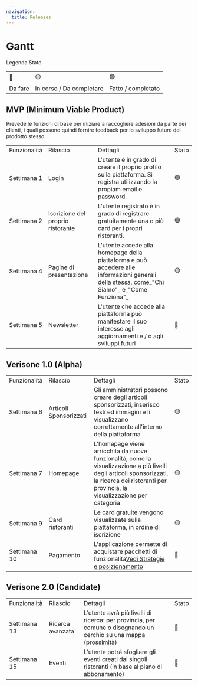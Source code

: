 ```yaml
---
navigation:
  title: Releases
---
```


# Gantt

Legenda Stato
























|         |                          |                    |
| ------- | ------------------------ | ------------------ |
| 🔴      | 🟡                       | 🟢                 |
| Da fare | In corso / Da completare | Fatto / completato |

## MVP (Minimum Viable Product)

Prevede le funzioni di base per iniziare a raccogliere adesioni da parte dei clienti, i quali possono quindi fornire feedback per lo sviluppo futuro del prodotto stesso













































|              |                                   |                                                                                                                                                |       |
| ------------ | --------------------------------- | ---------------------------------------------------------------------------------------------------------------------------------------------- | ----- |
| Funzionalità | Rilascio                          | Dettagli                                                                                                                                       | Stato |
| Settimana 1  | Login                             | L'utente è in grado di creare il proprio profilo sulla piattaforma. Si registra utilizzando la propiam email e password.                       | 🟢    |
| Settimana 2  | Iscrizione del proprio ristorante | L'utente registrato è in grado di registrare gratuitamente una o più card per i propri ristoranti.                                             | 🟢    |
| Settimana 4  | Pagine di presentazione           | L'utente accede alla homepage della piattaforma e può accedere alle informazioni generali della stessa, come\_"Chi Siamo"\_ e_"Come Funziona"_ | 🟡    |
| Settimana 5  | Newsletter                        | L'utente che accede alla piattaforma può manifestare il suo interesse agli aggiornamenti e / o agli sviluppi futuri                            | 🔴    |

## Verisone 1.0 (Alpha)













































|              |                        |                                                                                                                                                                                                  |       |
| ------------ | ---------------------- | ------------------------------------------------------------------------------------------------------------------------------------------------------------------------------------------------ | ----- |
| Funzionalità | Rilascio               | Dettagli                                                                                                                                                                                         | Stato |
| Settimana 6  | Articoli Sponsorizzati | Gli amministratori possono creare degli articoli sponsorizzati, inserisco testi ed immagini e li visualizzano correttamente all'interno della piattaforma                                        | 🟡    |
| Settimana 7  | Homepage               | L'homepage viene arricchita da nuove funzionalità, come la visualizzazione a più livelli degli articoli sponsorizzati, la ricerca dei ristoranti per provincia, la visualizzazione per categoria | 🟡    |
| Settimana 9  | Card ristoranti        | Le card gratuite vengono visualizzate sulla piattaforma, in ordine di iscrizione                                                                                                                 | 🟡    |
| Settimana 10 | Pagamento              | L'applicazione permette di acquistare pacchetti di funzionalità[Vedi Strategie e posizionamento](/strategia)                                                                                     | 🔴    |

## Verisone 2.0 (Candidate)

































|              |                  |                                                                                                                   |       |
| ------------ | ---------------- | ----------------------------------------------------------------------------------------------------------------- | ----- |
| Funzionalità | Rilascio         | Dettagli                                                                                                          | Stato |
| Settimana 13 | Ricerca avanzata | L'utente avrà più livelli di ricerca: per provincia, per comune o disegnando un cerchio su una mappa (prossimità) | 🔴    |
| Settimana 15 | Eventi           | L'utente potrà sfogliare gli eventi creati dai singoli ristoranti (in base al piano di abbonamento)               | 🔴    |
